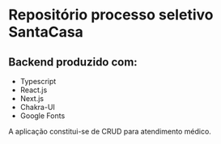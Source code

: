 # Repositório processo seletivo SantaCasa
## Backend produzido com:

* Typescript
* React.js
* Next.js
* Chakra-UI
* Google Fonts

A aplicação constitui-se de CRUD para atendimento médico.